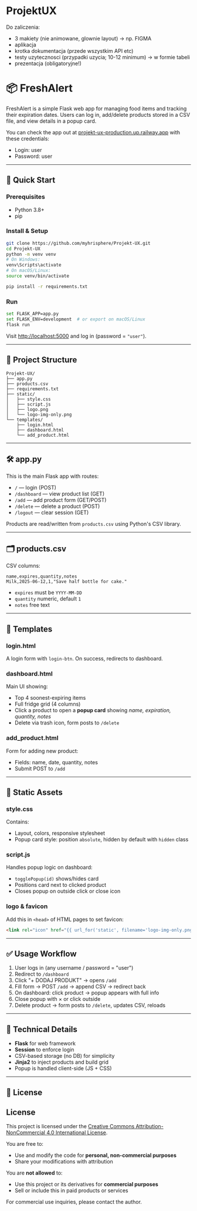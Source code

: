 # ProjektUX

Do zaliczenia:
  *  3 makiety (nie animowane, glownie layout) -> np. FIGMA
  *  aplikacja
  *  krotka dokumentacja (przede wszystkim API etc)
  *  testy uzytecznosci (przypadki uzycia; 10-12 minimum) -> w formie tabeli
  *  prezentacja (obligatoryjne!)

# 📦 FreshAlert

FreshAlert is a simple Flask web app for managing food items and tracking their expiration dates. Users can log in, add/delete products stored in a CSV file, and view details in a popup card.

You can check the app out at [projekt-ux-production.up.railway.app](LINK) with these credentials:
  *  Login: user
  *  Password: user

---

## 🚀 Quick Start

### Prerequisites
- Python 3.8+
- pip

### Install & Setup
```bash
git clone https://github.com/myhrisphere/Projekt-UX.git
cd Projekt-UX
python -m venv venv
# On Windows:
venv\Scripts\activate
# On macOS/Linux:
source venv/bin/activate

pip install -r requirements.txt
```

### Run
```bash
set FLASK_APP=app.py
set FLASK_ENV=development  # or export on macOS/Linux
flask run
```
Visit [http://localhost:5000](http://localhost:5000) and log in (password = `"user"`). 

---

## 🔧 Project Structure

```
Projekt-UX/
├── app.py
├── products.csv
├── requirements.txt
├── static/
│   ├── style.css
│   ├── script.js
│   ├── logo.png
│   └── logo-img-only.png
└── templates/
    ├── login.html
    ├── dashboard.html
    └── add_product.html
```

---

## 🛠️ app.py

This is the main Flask app with routes:

- `/` — login (POST)
- `/dashboard` — view product list (GET)
- `/add` — add product form (GET/POST)
- `/delete` — delete a product (POST)
- `/logout` — clear session (GET)

Products are read/written from `products.csv` using Python's CSV library.

---

## 🗂️ products.csv

CSV columns:

```
name,expires,quantity,notes
Milk,2025-06-12,1,"Save half bottle for cake."
```

- `expires` must be `YYYY‑MM‑DD`
- `quantity` numeric, default `1`
- `notes` free text

---

## 🧩 Templates

### login.html
A login form with `login-btn`. On success, redirects to dashboard.

### dashboard.html
Main UI showing:
- Top 4 soonest-expiring items
- Full fridge grid (4 columns)
- Click a product to open a **popup card** showing *name, expiration, quantity, notes*
- Delete via trash icon, form posts to `/delete`

### add_product.html
Form for adding new product:
- Fields: name, date, quantity, notes
- Submit POST to `/add`

---

## 🎨 Static Assets

### style.css
Contains:
- Layout, colors, responsive stylesheet
- Popup card style: position `absolute`, hidden by default with `hidden` class

### script.js
Handles popup logic on dashboard:
- `togglePopup(id)` shows/hides card
- Positions card next to clicked product
- Closes popup on outside click or close icon

### logo & favicon
Add this in `<head>` of HTML pages to set favicon:

```html
<link rel="icon" href="{{ url_for('static', filename='logo-img-only.png') }}">
```

---

## ✅ Usage Workflow

1. User logs in (any username / password = "user")
2. Redirect to `/dashboard`
3. Click "+ DODAJ PRODUKT" → opens `/add`
4. Fill form → POST `/add` → append CSV → redirect back
5. On dashboard: click product → popup appears with full info
6. Close popup with × or click outside
7. Delete product → form posts to `/delete`, updates CSV, reloads

---

## 📌 Technical Details

- **Flask** for web framework  
- **Session** to enforce login  
- CSV-based storage (no DB) for simplicity  
- **Jinja2** to inject products and build grid  
- Popup is handled client-side (JS + CSS)

---

## 📝 License
## License

This project is licensed under the [Creative Commons Attribution-NonCommercial 4.0 International License](https://creativecommons.org/licenses/by-nc/4.0/).

You are free to:
- Use and modify the code for **personal, non-commercial purposes**
- Share your modifications with attribution

You are **not allowed** to:
- Use this project or its derivatives for **commercial purposes**
- Sell or include this in paid products or services

For commercial use inquiries, please contact the author.
